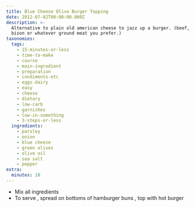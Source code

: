 ```yaml
---
title: Blue Cheese Olive Burger Topping
date: 2012-07-02T00:00:00.000Z
description: >-
  Alternative to plain old american cheese to jazz up a burger. (beef, turkey,
  bison or whatever ground meat you prefer.)
taxonomies:
  tags:
    - 15-minutes-or-less
    - time-to-make
    - course
    - main-ingredient
    - preparation
    - condiments-etc
    - eggs-dairy
    - easy
    - cheese
    - dietary
    - low-carb
    - garnishes
    - low-in-something
    - 3-steps-or-less
  ingredients:
    - parsley
    - onion
    - blue cheese
    - green olives
    - olive oil
    - sea salt
    - pepper
extra:
  minutes: 10
---
```

 - Mix all ingredients
 - To serve , spread on bottoms of hamburger buns , top with hot burger
